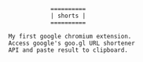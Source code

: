                                                     
                                                  ==========  
                                                  | shorts |
                                                  ==========

                                      My first google chromium extension. 
                                      Access google's goo.gl URL shortener 
                                      API and paste result to clipboard.
